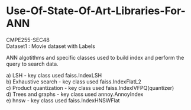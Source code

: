 # Use-Of-State-Of-Art-Libraries-For-ANN  
CMPE255-SEC48  
Dataset1 : Movie dataset with Labels  


ANN algotithms and specific classes used to build index and perform the query to search data.  

a) LSH - key class used faiss.IndexLSH  
b) Exhaustive search - key class used faiss.IndexFlatL2  
c) Product quantization - key class used faiss.IndexIVFPQ(quantizer)  
d) Trees and graphs - key class used annoy.AnnoyIndex  
e) hnsw - key class used faiss.IndexHNSWFlat  
